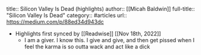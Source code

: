 title:: Silicon Valley Is Dead (highlights)
author:: [[Micah Baldwin]]
full-title:: "Silicon Valley Is Dead"
category:: #articles
url:: https://medium.com/p/88ed34d943dc

- Highlights first synced by [[Readwise]] [[Nov 18th, 2022]]
	- I am a giver. I know this. I give and give, and then get pissed when I feel the karma is so outta wack and act like a dick